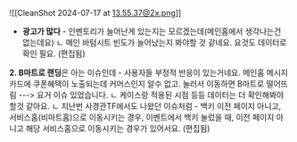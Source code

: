 ![[CleanShot 2024-07-17 at 13.55.37@2x.png]]



- **광고가 많다** - 인벤토리가 늘어난게 있는지는 모르겠는데(메인홈에서 생각나는건 없는데요)
ㄴ 메인 바텀시트 빈도가 늘어났는지 봐야할 것 같네요. 요것도 데이터로 확인 필요. (편집됨) 




**2. B마트로 랜딩**은 아는 이슈인데 - 사용자들 부정적 반응이 있는거네요. 메인홈 메시지카드에 쿠폰혜택이 노출되는데 커머스인지 알수 없고. 눌러서 이동하면 B마트로 떨어뜨림 ---> 요거 이슈 있었습니다.
<span style="font-family:.AppleSDGothicNeoI-Regular;">ㄴ</span> 케이스랑 적용된 시점 등등 데이터는 더 확인해봐야 할것 같아요.
<span style="font-family:.AppleSDGothicNeoI-Regular;">ㄴ</span> 지난번 사경관TF에서도 나왔던 이슈처럼 - 백키 이전 페이지 아니고, 서비스홈(비마트홈)으로 이동시키는 경우, 이벤트에서 백키 눌렀을 때, 이전 페이지 아니고 해당 서비스홈으로 이동시키는 경우가 있어서요. (편집됨)